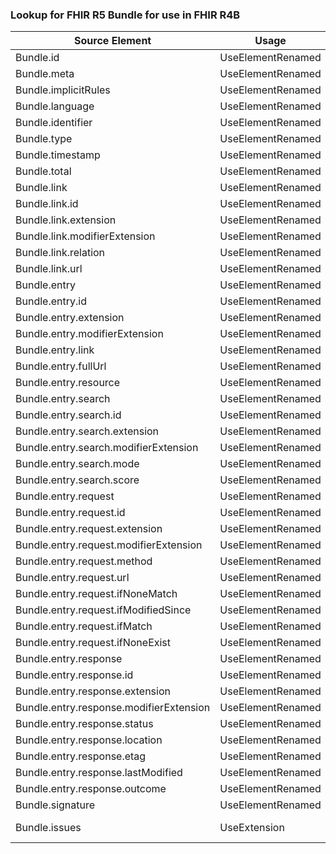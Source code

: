 ### Lookup for FHIR R5 Bundle for use in FHIR R4B

| Source Element | Usage | Target |
| -------------- | ----- | ------ |
| Bundle.id | UseElementRenamed | Bundle.id |
| Bundle.meta | UseElementRenamed | Bundle.meta |
| Bundle.implicitRules | UseElementRenamed | Bundle.implicitRules |
| Bundle.language | UseElementRenamed | Bundle.language |
| Bundle.identifier | UseElementRenamed | Bundle.identifier |
| Bundle.type | UseElementRenamed | Bundle.type |
| Bundle.timestamp | UseElementRenamed | Bundle.timestamp |
| Bundle.total | UseElementRenamed | Bundle.total |
| Bundle.link | UseElementRenamed | Bundle.link |
| Bundle.link.id | UseElementRenamed | Bundle.link.id |
| Bundle.link.extension | UseElementRenamed | Bundle.link.extension |
| Bundle.link.modifierExtension | UseElementRenamed | Bundle.link.modifierExtension |
| Bundle.link.relation | UseElementRenamed | Bundle.link.relation |
| Bundle.link.url | UseElementRenamed | Bundle.link.url |
| Bundle.entry | UseElementRenamed | Bundle.entry |
| Bundle.entry.id | UseElementRenamed | Bundle.entry.id |
| Bundle.entry.extension | UseElementRenamed | Bundle.entry.extension |
| Bundle.entry.modifierExtension | UseElementRenamed | Bundle.entry.modifierExtension |
| Bundle.entry.link | UseElementRenamed | Bundle.entry.link |
| Bundle.entry.fullUrl | UseElementRenamed | Bundle.entry.fullUrl |
| Bundle.entry.resource | UseElementRenamed | Bundle.entry.resource |
| Bundle.entry.search | UseElementRenamed | Bundle.entry.search |
| Bundle.entry.search.id | UseElementRenamed | Bundle.entry.search.id |
| Bundle.entry.search.extension | UseElementRenamed | Bundle.entry.search.extension |
| Bundle.entry.search.modifierExtension | UseElementRenamed | Bundle.entry.search.modifierExtension |
| Bundle.entry.search.mode | UseElementRenamed | Bundle.entry.search.mode |
| Bundle.entry.search.score | UseElementRenamed | Bundle.entry.search.score |
| Bundle.entry.request | UseElementRenamed | Bundle.entry.request |
| Bundle.entry.request.id | UseElementRenamed | Bundle.entry.request.id |
| Bundle.entry.request.extension | UseElementRenamed | Bundle.entry.request.extension |
| Bundle.entry.request.modifierExtension | UseElementRenamed | Bundle.entry.request.modifierExtension |
| Bundle.entry.request.method | UseElementRenamed | Bundle.entry.request.method |
| Bundle.entry.request.url | UseElementRenamed | Bundle.entry.request.url |
| Bundle.entry.request.ifNoneMatch | UseElementRenamed | Bundle.entry.request.ifNoneMatch |
| Bundle.entry.request.ifModifiedSince | UseElementRenamed | Bundle.entry.request.ifModifiedSince |
| Bundle.entry.request.ifMatch | UseElementRenamed | Bundle.entry.request.ifMatch |
| Bundle.entry.request.ifNoneExist | UseElementRenamed | Bundle.entry.request.ifNoneExist |
| Bundle.entry.response | UseElementRenamed | Bundle.entry.response |
| Bundle.entry.response.id | UseElementRenamed | Bundle.entry.response.id |
| Bundle.entry.response.extension | UseElementRenamed | Bundle.entry.response.extension |
| Bundle.entry.response.modifierExtension | UseElementRenamed | Bundle.entry.response.modifierExtension |
| Bundle.entry.response.status | UseElementRenamed | Bundle.entry.response.status |
| Bundle.entry.response.location | UseElementRenamed | Bundle.entry.response.location |
| Bundle.entry.response.etag | UseElementRenamed | Bundle.entry.response.etag |
| Bundle.entry.response.lastModified | UseElementRenamed | Bundle.entry.response.lastModified |
| Bundle.entry.response.outcome | UseElementRenamed | Bundle.entry.response.outcome |
| Bundle.signature | UseElementRenamed | Bundle.signature |
| Bundle.issues | UseExtension | http://hl7.org/fhir/5.0/StructureDefinition/extension-Bundle.issues |
